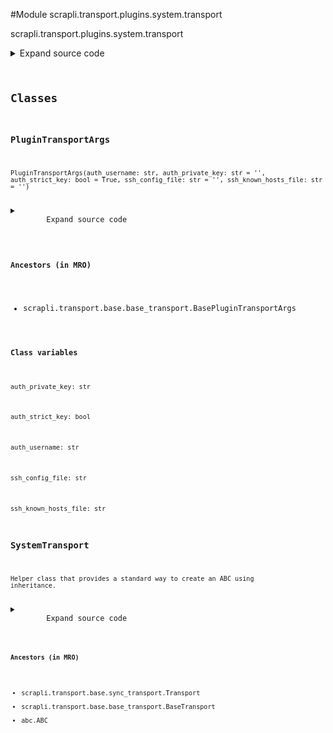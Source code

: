 <link rel="preload stylesheet" as="style" href="https://cdnjs.cloudflare.com/ajax/libs/10up-sanitize.css/11.0.1/sanitize.min.css" integrity="sha256-PK9q560IAAa6WVRRh76LtCaI8pjTJ2z11v0miyNNjrs=" crossorigin>
<link rel="preload stylesheet" as="style" href="https://cdnjs.cloudflare.com/ajax/libs/10up-sanitize.css/11.0.1/typography.min.css" integrity="sha256-7l/o7C8jubJiy74VsKTidCy1yBkRtiUGbVkYBylBqUg=" crossorigin>
<link rel="stylesheet preload" as="style" href="https://cdnjs.cloudflare.com/ajax/libs/highlight.js/10.1.1/styles/github.min.css" crossorigin>
<script defer src="https://cdnjs.cloudflare.com/ajax/libs/highlight.js/10.1.1/highlight.min.js" integrity="sha256-Uv3H6lx7dJmRfRvH8TH6kJD1TSK1aFcwgx+mdg3epi8=" crossorigin></script>
<script>window.addEventListener('DOMContentLoaded', () => hljs.initHighlighting())</script>















#Module scrapli.transport.plugins.system.transport

scrapli.transport.plugins.system.transport

<details class="source">
    <summary>
        <span>Expand source code</span>
    </summary>
    <pre>
        <code class="python">
"""scrapli.transport.plugins.system.transport"""
import sys
from dataclasses import dataclass
from typing import List, Optional

from scrapli.decorators import TransportTimeout
from scrapli.exceptions import (
    ScrapliConnectionError,
    ScrapliConnectionNotOpened,
    ScrapliUnsupportedPlatform,
)
from scrapli.transport.base import BasePluginTransportArgs, BaseTransportArgs, Transport
from scrapli.transport.plugins.system.ptyprocess import PtyProcess


@dataclass()
class PluginTransportArgs(BasePluginTransportArgs):
    auth_username: str
    auth_private_key: str = ""
    auth_strict_key: bool = True
    ssh_config_file: str = ""
    ssh_known_hosts_file: str = ""


class SystemTransport(Transport):
    def __init__(
        self, base_transport_args: BaseTransportArgs, plugin_transport_args: PluginTransportArgs
    ):
        super().__init__(base_transport_args=base_transport_args)
        self.plugin_transport_args = plugin_transport_args

        if sys.platform.startswith("win"):
            raise ScrapliUnsupportedPlatform("system transport is not supported on windows devices")

        self.open_cmd: List[str] = []
        self._build_open_cmd()
        self.session: Optional[PtyProcess] = None

    def _build_open_cmd(self) -> None:
        """
        Method to craft command to open ssh session

        Args:
            N/A

        Returns:
            None

        Raises:
            N/A

        """
        if self.open_cmd:
            self.open_cmd = []

        self.open_cmd.extend(["ssh", self._base_transport_args.host])
        self.open_cmd.extend(["-p", str(self._base_transport_args.port)])

        self.open_cmd.extend(
            ["-o", f"ConnectTimeout={int(self._base_transport_args.timeout_socket)}"]
        )
        self.open_cmd.extend(
            ["-o", f"ServerAliveInterval={int(self._base_transport_args.timeout_transport)}"]
        )

        if self.plugin_transport_args.auth_private_key:
            self.open_cmd.extend(["-i", self.plugin_transport_args.auth_private_key])
        if self.plugin_transport_args.auth_username:
            self.open_cmd.extend(["-l", self.plugin_transport_args.auth_username])

        if self.plugin_transport_args.auth_strict_key is False:
            self.open_cmd.extend(["-o", "StrictHostKeyChecking=no"])
            self.open_cmd.extend(["-o", "UserKnownHostsFile=/dev/null"])
        else:
            self.open_cmd.extend(["-o", "StrictHostKeyChecking=yes"])
            if self.plugin_transport_args.ssh_known_hosts_file:
                self.open_cmd.extend(
                    ["-o", f"UserKnownHostsFile={self.plugin_transport_args.ssh_known_hosts_file}"]
                )

        if self.plugin_transport_args.ssh_config_file:
            self.open_cmd.extend(["-F", self.plugin_transport_args.ssh_config_file])
        else:
            self.open_cmd.extend(["-F", "/dev/null"])

        open_cmd_user_args = self._base_transport_args.transport_options.get("open_cmd", [])
        if isinstance(open_cmd_user_args, str):
            open_cmd_user_args = [open_cmd_user_args]
        self.open_cmd.extend(open_cmd_user_args)

        self.logger.debug(f"created transport 'open_cmd': '{self.open_cmd}'")

    def open(self) -> None:
        self._pre_open_closing_log(closing=False)

        self.session = PtyProcess.spawn(
            self.open_cmd,
            rows=self._base_transport_args.transport_options.get("ptyprocess", {}).get("rows", 24),
            cols=self._base_transport_args.transport_options.get("ptyprocess", {}).get("cols", 80),
        )

        self._post_open_closing_log(closing=False)

    def close(self) -> None:
        self._pre_open_closing_log(closing=True)

        if self.session:
            self.session.close()

        self.session = None

        self._post_open_closing_log(closing=True)

    def isalive(self) -> bool:
        if not self.session:
            return False
        if self.session.isalive() and not self.session.eof():
            return True
        return False

    @TransportTimeout("timed out reading from transport")
    def read(self) -> bytes:
        if not self.session:
            raise ScrapliConnectionNotOpened
        try:
            buf = self.session.read(65535)
        except EOFError as exc:
            msg = (
                "encountered EOF reading from transport; typically means the device closed the "
                "connection"
            )
            self.logger.critical(msg)
            raise ScrapliConnectionError(msg) from exc

        return buf

    def write(self, channel_input: bytes) -> None:
        if not self.session:
            raise ScrapliConnectionNotOpened
        self.session.write(channel_input)
        </code>
    </pre>
</details>




## Classes

### PluginTransportArgs


```text
PluginTransportArgs(auth_username: str, auth_private_key: str = '', auth_strict_key: bool = True, ssh_config_file: str = '', ssh_known_hosts_file: str = '')
```

<details class="source">
    <summary>
        <span>Expand source code</span>
    </summary>
    <pre>
        <code class="python">
class PluginTransportArgs(BasePluginTransportArgs):
    auth_username: str
    auth_private_key: str = ""
    auth_strict_key: bool = True
    ssh_config_file: str = ""
    ssh_known_hosts_file: str = ""
        </code>
    </pre>
</details>


#### Ancestors (in MRO)
- scrapli.transport.base.base_transport.BasePluginTransportArgs
#### Class variables

    
`auth_private_key: str`




    
`auth_strict_key: bool`




    
`auth_username: str`




    
`ssh_config_file: str`




    
`ssh_known_hosts_file: str`






### SystemTransport


```text
Helper class that provides a standard way to create an ABC using
inheritance.
```

<details class="source">
    <summary>
        <span>Expand source code</span>
    </summary>
    <pre>
        <code class="python">
class SystemTransport(Transport):
    def __init__(
        self, base_transport_args: BaseTransportArgs, plugin_transport_args: PluginTransportArgs
    ):
        super().__init__(base_transport_args=base_transport_args)
        self.plugin_transport_args = plugin_transport_args

        if sys.platform.startswith("win"):
            raise ScrapliUnsupportedPlatform("system transport is not supported on windows devices")

        self.open_cmd: List[str] = []
        self._build_open_cmd()
        self.session: Optional[PtyProcess] = None

    def _build_open_cmd(self) -> None:
        """
        Method to craft command to open ssh session

        Args:
            N/A

        Returns:
            None

        Raises:
            N/A

        """
        if self.open_cmd:
            self.open_cmd = []

        self.open_cmd.extend(["ssh", self._base_transport_args.host])
        self.open_cmd.extend(["-p", str(self._base_transport_args.port)])

        self.open_cmd.extend(
            ["-o", f"ConnectTimeout={int(self._base_transport_args.timeout_socket)}"]
        )
        self.open_cmd.extend(
            ["-o", f"ServerAliveInterval={int(self._base_transport_args.timeout_transport)}"]
        )

        if self.plugin_transport_args.auth_private_key:
            self.open_cmd.extend(["-i", self.plugin_transport_args.auth_private_key])
        if self.plugin_transport_args.auth_username:
            self.open_cmd.extend(["-l", self.plugin_transport_args.auth_username])

        if self.plugin_transport_args.auth_strict_key is False:
            self.open_cmd.extend(["-o", "StrictHostKeyChecking=no"])
            self.open_cmd.extend(["-o", "UserKnownHostsFile=/dev/null"])
        else:
            self.open_cmd.extend(["-o", "StrictHostKeyChecking=yes"])
            if self.plugin_transport_args.ssh_known_hosts_file:
                self.open_cmd.extend(
                    ["-o", f"UserKnownHostsFile={self.plugin_transport_args.ssh_known_hosts_file}"]
                )

        if self.plugin_transport_args.ssh_config_file:
            self.open_cmd.extend(["-F", self.plugin_transport_args.ssh_config_file])
        else:
            self.open_cmd.extend(["-F", "/dev/null"])

        open_cmd_user_args = self._base_transport_args.transport_options.get("open_cmd", [])
        if isinstance(open_cmd_user_args, str):
            open_cmd_user_args = [open_cmd_user_args]
        self.open_cmd.extend(open_cmd_user_args)

        self.logger.debug(f"created transport 'open_cmd': '{self.open_cmd}'")

    def open(self) -> None:
        self._pre_open_closing_log(closing=False)

        self.session = PtyProcess.spawn(
            self.open_cmd,
            rows=self._base_transport_args.transport_options.get("ptyprocess", {}).get("rows", 24),
            cols=self._base_transport_args.transport_options.get("ptyprocess", {}).get("cols", 80),
        )

        self._post_open_closing_log(closing=False)

    def close(self) -> None:
        self._pre_open_closing_log(closing=True)

        if self.session:
            self.session.close()

        self.session = None

        self._post_open_closing_log(closing=True)

    def isalive(self) -> bool:
        if not self.session:
            return False
        if self.session.isalive() and not self.session.eof():
            return True
        return False

    @TransportTimeout("timed out reading from transport")
    def read(self) -> bytes:
        if not self.session:
            raise ScrapliConnectionNotOpened
        try:
            buf = self.session.read(65535)
        except EOFError as exc:
            msg = (
                "encountered EOF reading from transport; typically means the device closed the "
                "connection"
            )
            self.logger.critical(msg)
            raise ScrapliConnectionError(msg) from exc

        return buf

    def write(self, channel_input: bytes) -> None:
        if not self.session:
            raise ScrapliConnectionNotOpened
        self.session.write(channel_input)
        </code>
    </pre>
</details>


#### Ancestors (in MRO)
- scrapli.transport.base.sync_transport.Transport
- scrapli.transport.base.base_transport.BaseTransport
- abc.ABC